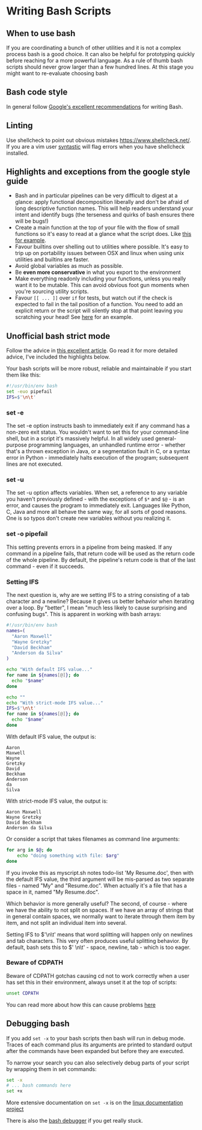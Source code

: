 # Writing Bash Scripts

## When to use bash

If you are coordinating a bunch of other utilities and it is not a complex
process bash is a good choice.  It can also be helpful for prototyping quickly
before reaching for a more powerful language.  As a rule of thumb bash scripts
should never grow larger than a few hundred lines.  At this stage you might want
to re-evaluate choosing bash

## Bash code style

In general follow [Google's excellent recommendations](https://google.github.io/styleguide/shell.xml)
for writing Bash.

## Linting

Use shellcheck to point out obvious mistakes https://www.shellcheck.net/.  If
you are a vim user [syntastic](https://github.com/vim-syntastic/syntastic)
will flag errors when you have shellcheck installed.

## Highlights and exceptions from the google style guide

* Bash and in particular pipelines can be very difficult to digest at a glance:
apply functional decomposition liberally and don't be afraid of long descriptive
function names.  This will help readers understand your intent and identify bugs
(the terseness and quirks of bash ensures there will be bugs!)
* Create a main function at the top of your file with the flow of small functions
so it's easy to read at a glance what the script does.  Like [this for example](https://github.com/raoulmillais/history-check/blob/master/bin/history-check).
* Favour builtins over shelling out to utilities where possible.  It's easy to
trip up on portability issues between OSX and linux when using unix utilities
and builtins are faster.
* Avoid global variables as much as possible.
* Be **even more conservative** in what you export to the environment
* Make everything readonly including your functions, unless you really want it
to be mutable. This can avoid obvious foot gun moments when you're sourcing
utility scripts.
* Favour `[[ ... ]]` over `if` for tests, but watch out if the check is expected
to fail in the tail position of a function.  You need to add an explicit return
or the script will silently stop at that point leaving you scratching your head!
See [here](https://github.com/raoulmillais/history-check/blob/master/bin/history-check#L139)
for an example.

## Unofficial bash strict mode

Follow the advice in [this excellent article](http://redsymbol.net/articles/unofficial-bash-strict-mode/).
Go read it for more detailed advice, I've included the highlights below.

Your bash scripts will be more robust, reliable and maintainable if you start
them like this:

```bash
#!/usr/bin/env bash
set -euo pipefail
IFS=$'\n\t'
```

### set -e
The set -e option instructs bash to immediately exit if any command has a
non-zero exit status. You wouldn't want to set this for your command-line shell,
but in a script it's massively helpful. In all widely used general-purpose
programming languages, an unhandled runtime error - whether that's a thrown
exception in Java, or a segmentation fault in C, or a syntax error in Python -
immediately halts execution of the program; subsequent lines are not executed.

### set -u

The set -u option affects variables. When set, a reference to any variable you
haven't previously defined - with the exceptions of `$*` and `$@` - is an error, and
causes the program to immediately exit. Languages like Python, C, Java and more
all behave the same way, for all sorts of good reasons. One is so typos don't
create new variables without you realizing it.

### set -o pipefail

This setting prevents errors in a pipeline from being masked. If any command in
a pipeline fails, that return code will be used as the return code of the whole
pipeline. By default, the pipeline's return code is that of the last command -
even if it succeeds.

### Setting IFS

The next question is, why are we setting IFS to a string consisting of a tab
character and a newline? Because it gives us better behavior when iterating over
a loop. By "better", I mean "much less likely to cause surprising and confusing
bugs". This is apparent in working with bash arrays:

```bash
#!/usr/bin/env bash
names=(
  "Aaron Maxwell"
  "Wayne Gretzky"
  "David Beckham"
  "Anderson da Silva"
)

echo "With default IFS value..."
for name in ${names[@]}; do
  echo "$name"
done

echo ""
echo "With strict-mode IFS value..."
IFS=$'\n\t'
for name in ${names[@]}; do
  echo "$name"
done
```

With default IFS value, the output is:
```
Aaron
Maxwell
Wayne
Gretzky
David
Beckham
Anderson
da
Silva
```
With strict-mode IFS value, the output is:
```
Aaron Maxwell
Wayne Gretzky
David Beckham
Anderson da Silva
```

Or consider a script that takes filenames as command line arguments:

```bash
for arg in $@; do
    echo "doing something with file: $arg"
done
```

If you invoke this as myscript.sh notes todo-list 'My Resume.doc', then with the
default IFS value, the third argument will be mis-parsed as two separate files -
named "My" and "Resume.doc". When actually it's a file that has a space in it,
named "My Resume.doc".

Which behavior is more generally useful? The second, of course - where we have
the ability to not split on spaces. If we have an array of strings that in
general contain spaces, we normally want to iterate through them item by item,
and not split an individual item into several.

Setting IFS to $'\n\t' means that word splitting will happen only on newlines
and tab characters. This very often produces useful splitting behavior. By
default, bash sets this to $' \n\t' - space, newline, tab - which is too eager.

### Beware of CDPATH

Beware of CDPATH gotchas causing cd not to work correctly when a user has
set this in their environment, always unset it at the top of scripts:

```bash
unset CDPATH
```

You can read more about how this can cause problems [here](https://bosker.wordpress.com/2012/02/12/bash-scripters-beware-of-the-cdpath/)

## Debugging bash

If you add `set -x` to your bash scripts then bash will run in debug mode.
Traces of each command plus its arguments are printed to standard output after
the commands have been expanded but before they are executed.

To narrow your search you can also selectively debug parts of your script by
wrapping them in set commands:

```bash
set -x
# ... bash commands here
set +x
```

More extensive documentation on `set -x` is on the [linux documentation project](http://tldp.org/LDP/Bash-Beginners-Guide/html/sect_02_03.html)

There is also the [bash debugger](http://bashdb.sourceforge.net/) if you get
really stuck.
